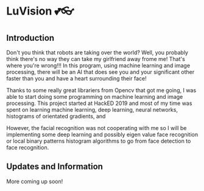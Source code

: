 # LuVision 💕👓
## Introduction 
Don't you think that robots are taking over the world? Well, you probably think there's no way they can take my girlfriend away frome me! That's where you're wrong!!! In this program, using machine learning and image processing, there will be an AI that does see you and your significant other faster than you and have a heart surrounding their face!

Thanks to some really great librariers from Opencv that got me going, I was able to start doing some programming on machine learning and image processing. This project started at HackED 2019 and most of my time was spent on learning machine learning, deep learning, neural networks, histograms of orientated gradients, and 

However, the facial recognition was not cooperating with me so I will be implementing some deep learning and possibly eigen value face recognition or local binary patterns histogram algorithms to go from face detection to face recognition.

## Updates and Information
More coming up soon!
